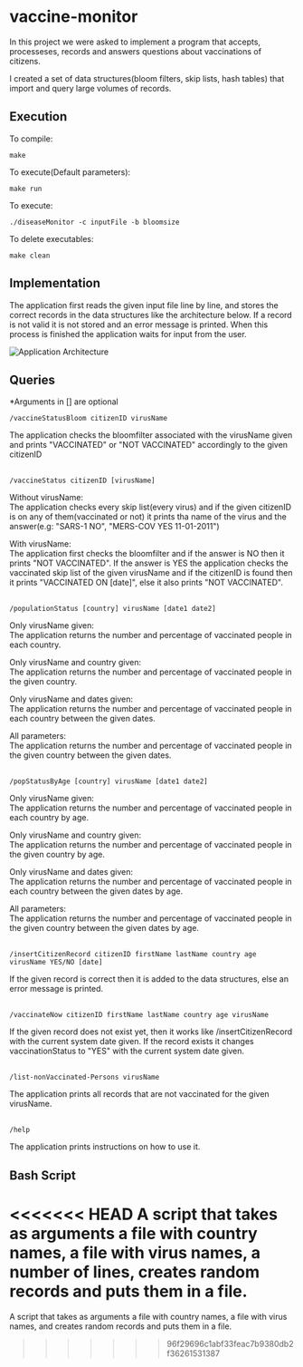 # vaccine-monitor

In this project we were asked to implement a program that accepts, processeses, records and answers questions about vaccinations of citizens.

I created a set of data structures(bloom filters, skip lists, hash tables) that import and query large volumes of records.

## Execution

To compile:
```
make
```
To execute(Default parameters):
```
make run
```
To execute:
```
./diseaseMonitor -c inputFile -b bloomsize
```
To delete executables:
```
make clean
```
## Implementation
The application first reads the given input file line by line, and stores the correct records in the data structures like the architecture below. If a record is not valid it is not stored and an error message is printed. When this process is finished the application waits for input from the user.

![Application Architecture](https://user-images.githubusercontent.com/49104172/169171607-b6e9d35b-d488-457f-91ee-604713243282.jpg)
## Queries
*Arguments in [] are optional

```
/vaccineStatusBloom citizenID virusName
```
The application checks the bloomfilter associated with the virusName given and prints "VACCINATED" or "NOT VACCINATED" accordingly to the given citizenID
<br />
<br />
```
/vaccineStatus citizenID [virusName]
```
Without virusName:<br />
The application checks every skip list(every virus) and if the given citizenID is on any of them(vaccinated or not) it prints tha name of the virus and the answer(e.g: "SARS-1 NO", "MERS-COV YES 11-01-2011")

With virusName:<br />
The application first checks the bloomfilter and if the answer is NO then it prints "NOT VACCINATED". If the answer is YES the application checks the vaccinated skip list of the given virusName and if the citizenID is found then it prints "VACCINATED ON [date]", else it also prints "NOT VACCINATED".
<br />
<br />
```
/populationStatus [country] virusName [date1 date2]
```
Only virusName given:<br />
The application returns the number and percentage of vaccinated people in each country.

Only virusName and country given:<br />
The application returns the number and percentage of vaccinated people in the given country.

Only virusName and dates given:<br />
The application returns the number and percentage of vaccinated people in each country between the given dates.

All parameters:<br />
The application returns the number and percentage of vaccinated people in the given country between the given dates.
<br />
<br />
```
/popStatusByAge [country] virusName [date1 date2]
```
Only virusName given:<br />
The application returns the number and percentage of vaccinated people in each country by age.

Only virusName and country given:<br />
The application returns the number and percentage of vaccinated people in the given country by age.

Only virusName and dates given:<br />
The application returns the number and percentage of vaccinated people in each country between the given dates by age.

All parameters:<br />
The application returns the number and percentage of vaccinated people in the given country between the given dates by age.
<br />
<br />
```
/insertCitizenRecord citizenID firstName lastName country age virusName YES/NO [date]
```
If the given record is correct then it is added to the data structures, else an error message is printed.
<br />
<br />
```
/vaccinateNow citizenID firstName lastName country age virusName
```
If the given record does not exist yet, then it works like /insertCitizenRecord with the current system date given.
If the record exists it changes vaccinationStatus to "YES" with the current system date given.
<br />
<br />
```
/list-nonVaccinated-Persons virusName
```
The application prints all records that are not vaccinated for the given virusName.
<br />
<br />
```
/help
```
The application prints instructions on how to use it.

## Bash Script
<<<<<<< HEAD
A script that takes as arguments a file with country names, a file with virus names, a number of lines, creates random records and puts them in a file.
=======
A script that takes as arguments a file with country names, a file with virus names, and creates random records and puts them in a file.
>>>>>>> 96f29696c1abf33feac7b9380db2f36261531387
